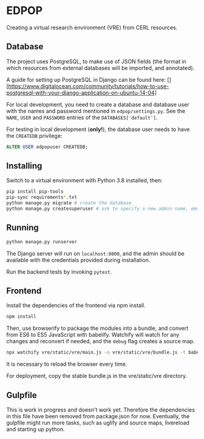 # EDPOP
Creating a virtual research environment (VRE) from CERL resources.

## Database
The project uses PostgreSQL, to make use of JSON fields (the format in which resources from external databases will be imported, and annotated).

A guide for setting up PostgreSQL in Django can be found here:
[][https://www.digitalocean.com/community/tutorials/how-to-use-postgresql-with-your-django-application-on-ubuntu-14-04]

For local development, you need to create a database and database user with the names and password mentioned in `edpop/settings.py`. See the `NAME`, `USER` and `PASSWORD` entries of the `DATABASES['default']`.

For testing in local development (**only!**), the database user needs to have the `CREATEDB` privilege:

```sql
ALTER USER edpopuser CREATEDB;
```

## Installing
Switch to a virtual environment with Python 3.8 installed, then:

```bash
pip install pip-tools
pip-sync requirements*.txt
python manage.py migrate # create the database
python manage.py createsuperuser # ask to specify a new admin name, email and password
```

## Running

```bash
python manage.py runserver
```

The Django server will run on `localhost:8000`, and the admin should be available with the credentials provided during installation.

Run the backend tests by invoking `pytest`.

## Frontend
Install the dependencies of the frontend via npm install.
```bash
npm install
```

Then, use browserify to package the modules into a bundle, and convert from ES6 to ES5 JavaScript with babelify. Watchify will watch for any changes and reconvert if needed, and the `debug` flag creates a source map.
```bash
npx watchify vre/static/vre/main.js -o vre/static/vre/bundle.js -t babelify -t [browserify-shim --global] --debug
```

It is necessary to reload the browser every time.

For deployment, copy the stable bundle.js in the vre/static/vre directory.

## Gulpfile
This is work in progress and doesn't work yet. Therefore the dependencies in this file have been removed from package.json for now. Eventually, the gulpfile might run more tasks, such as uglify and source maps, livereload and starting up python.

